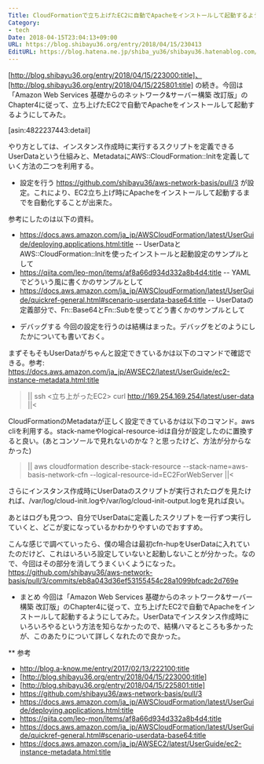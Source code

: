 ```yaml
---
Title: CloudFormationで立ち上げたEC2に自動でApacheをインストールして起動するようにした
Category:
- tech
Date: 2018-04-15T23:04:13+09:00
URL: https://blog.shibayu36.org/entry/2018/04/15/230413
EditURL: https://blog.hatena.ne.jp/shiba_yu36/shibayu36.hatenablog.com/atom/entry/17391345971635444688
---
```


[http://blog.shibayu36.org/entry/2018/04/15/223000:title]、[http://blog.shibayu36.org/entry/2018/04/15/225801:title] の続き。今回は「Amazon Web Services 基礎からのネットワーク&サーバー構築 改訂版」のChapter4に従って、立ち上げたEC2で自動でApacheをインストールして起動するようにしてみた。

[asin:4822237443:detail]

やり方としては、インスタンス作成時に実行するスクリプトを定義できるUserDataという仕組みと、MetadataにAWS::CloudFormation::Initを定義していく方法の二つを利用する。

* 設定を行う
https://github.com/shibayu36/aws-network-basis/pull/3 が設定。これにより、EC2立ち上げ時にApacheをインストールして起動するまでを自動化することが出来た。

参考にしたのは以下の資料。

- https://docs.aws.amazon.com/ja_jp/AWSCloudFormation/latest/UserGuide/deploying.applications.html:title
-- UserDataとAWS::CloudFormation::Initを使ったインストールと起動設定のサンプルとして
- https://qiita.com/leo-mon/items/af8a66d934d332a8b4d4:title
-- YAMLでどういう風に書くかのサンプルとして
- https://docs.aws.amazon.com/ja_jp/AWSCloudFormation/latest/UserGuide/quickref-general.html#scenario-userdata-base64:title
-- UserDataの定義部分で、Fn::Base64とFn::Subを使ってどう書くかのサンプルとして

* デバッグする
今回の設定を行うのは結構はまった。デバッグをどのようにしたかについても書いておく。

まずそもそもUserDataがちゃんと設定できているかは以下のコマンドで確認できる。参考: https://docs.aws.amazon.com/ja_jp/AWSEC2/latest/UserGuide/ec2-instance-metadata.html:title
>||
ssh <立ち上がったEC2>
curl http://169.254.169.254/latest/user-data
||<

CloudFormationのMetadataが正しく設定できているかは以下のコマンド。aws cliを利用する。stack-nameやlogical-resource-idは自分が設定したのに置換すると良い。(あとコンソールで見れないのかな？と思ったけど、方法が分からなかった)
>||
aws cloudformation describe-stack-resource --stack-name=aws-basis-network-cfn --logical-resource-id=EC2ForWebServer
||<

さらにインスタンス作成時にUserDataのスクリプトが実行されたログを見たければ、/var/log/cloud-init.logや/var/log/cloud-init-output.logを見れば良い。

あとはログも見つつ、自分でUserDataに定義したスクリプトを一行ずつ実行していくと、どこが変になっているかわかりやすいのでおすすめ。


こんな感じで調べていったら、僕の場合は最初cfn-hupをUserDataに入れていたのだけど、これはいろいろ設定していないと起動しないことが分かった。なので、今回はその部分を消してうまくいくようになった。
https://github.com/shibayu36/aws-network-basis/pull/3/commits/eb8a043d36ef53155454c28a1099bfcadc2d769e

* まとめ
今回は「Amazon Web Services 基礎からのネットワーク&サーバー構築 改訂版」のChapter4に従って、立ち上げたEC2で自動でApacheをインストールして起動するようにしてみた。UserDataでインスタンス作成時にいろいろやるという方法を知らなかったので、結構ハマるところも多かったが、このあたりについて詳しくなれたので良かった。

** 参考
- http://blog.a-know.me/entry/2017/02/13/222100:title
- [http://blog.shibayu36.org/entry/2018/04/15/223000:title]
- [http://blog.shibayu36.org/entry/2018/04/15/225801:title]
- https://github.com/shibayu36/aws-network-basis/pull/3
- https://docs.aws.amazon.com/ja_jp/AWSCloudFormation/latest/UserGuide/deploying.applications.html:title
- https://qiita.com/leo-mon/items/af8a66d934d332a8b4d4:title
- https://docs.aws.amazon.com/ja_jp/AWSCloudFormation/latest/UserGuide/quickref-general.html#scenario-userdata-base64:title
- https://docs.aws.amazon.com/ja_jp/AWSEC2/latest/UserGuide/ec2-instance-metadata.html:title
